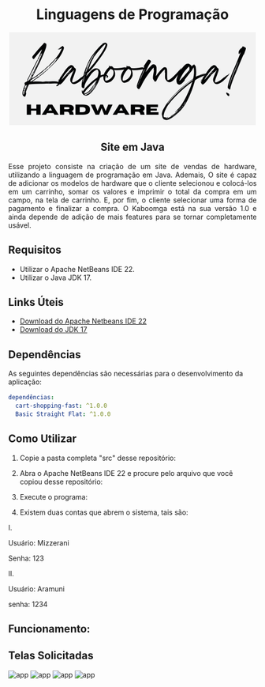 <h1 align="center">Linguagens de Programação</h1>

<div align="center">
<img src="https://github.com/Mizzerani/Site_Java/blob/main/Imagens/Kaboomga!Hardware.png?raw=true"/>
</div>
    
<h2 align="center">Site em Java</h2> 

<div align="justify">
Esse projeto consiste na criação de um site de vendas de hardware, utilizando a linguagem de programação em Java. Ademais, O site é capaz de adicionar os modelos de hardware que o cliente selecionou e colocá-los em um carrinho, somar os valores e imprimir o total da compra em um campo, na tela de carrinho. E, por fim, o cliente selecionar uma forma de pagamento e finalizar a compra. O Kaboomga está na sua versão 1.0 e ainda depende de adição de mais features para se tornar completamente usável.
</div>

## Requisitos

- Utilizar o Apache NetBeans IDE 22.
- Utilizar o Java JDK 17.

## Links Úteis

- [Download do Apache Netbeans IDE 22](https://netbeans.apache.org/front/main/download/nb100/nb100/)
- [Download do JDK 17](https://www.oracle.com/br/java/technologies/downloads/#jdk17-windows)

## Dependências

As seguintes dependências são necessárias para o desenvolvimento da aplicação:

```yaml
dependências:
  cart-shopping-fast: ^1.0.0
  Basic Straight Flat: ^1.0.0
```

## Como Utilizar

1. Copie a pasta completa "src" desse repositório:

2. Abra o Apache NetBeans IDE 22 e procure pelo arquivo que você copiou desse repositório:

3. Execute o programa:

4. Existem duas contas que abrem o sistema, tais são:
<p>I.
  <p>Usuário: Mizzerani
  <p>Senha: 123

<p>II.
  <p>Usuário: Aramuni
  <p>senha: 1234

## Funcionamento:


## Telas Solicitadas
<div>
<img alt="app" width="275px" height="500px" src=""/>
<img alt="app" width="250px" height="500px" src=""/>
<img alt="app" width="250px" height="500px" src=""/>
<img alt="app" width="275px" height="500px" src=""/>
</div>

